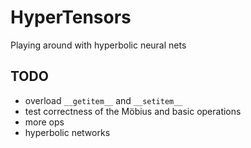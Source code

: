 # HyperTensors
Playing around with hyperbolic neural nets

## TODO
- overload `__getitem__` and `__setitem__`
- test correctness of the Möbius and basic operations
- more ops
- hyperbolic networks
